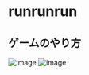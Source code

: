 # runrunrun

## ゲームのやり方

![image](https://user-images.githubusercontent.com/71969021/118634299-567c3b80-b80d-11eb-8e53-c27740c0b661.png)
![image](https://user-images.githubusercontent.com/71969021/118634309-59772c00-b80d-11eb-96fd-de688b57b4a9.png)



